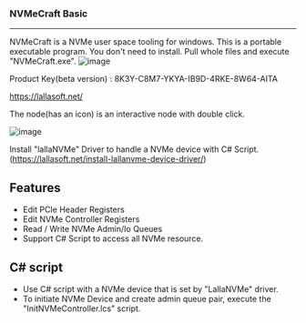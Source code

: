 <!-- ### Hi there 👋 -->

### NVMeCraft Basic
---------------------------------------------------------------------------------------------------------------------

NVMeCraft is a NVMe user space tooling for windows.
This is a portable executable program. You don't need to install. Pull whole files and execute "NVMeCraft.exe".
![image](https://user-images.githubusercontent.com/93704493/144341265-01c95bbd-8725-46bd-94ec-f26c5a805f34.png)

Product Key(beta version) : 8K3Y-C8M7-YKYA-IB9D-4RKE-8W64-AITA

https://lallasoft.net/

The node(has an icon) is an interactive node with double click.

![image](https://user-images.githubusercontent.com/93704493/146301866-91ce6392-2fe4-4674-8a4e-8d3cffb85408.png)

Install "lallaNVMe" Driver to handle a NVMe device with C# Script.
(https://lallasoft.net/install-lallanvme-device-driver/)


## Features
 - Edit PCIe Header Registers
 - Edit NVMe Controller Registers
 - Read / Write NVMe Admin/Io Queues
 - Support C# Script to access all NVMe resource.


## C# script
 - Use C# script with a NVMe device that is set by "LallaNVMe" driver.
 - To initiate NVMe Device and create admin queue pair, execute the "InitNVMeController.lcs" script.

<!--
**nvmecraft/NVMeCraft** is a ✨ _special_ ✨ repository because its `README.md` (this file) appears on your GitHub profile.

Here are some ideas to get you started:

- 🔭 I’m currently working on ...
- 🌱 I’m currently learning ...
- 👯 I’m looking to collaborate on ...
- 🤔 I’m looking for help with ...
- 💬 Ask me about ...
- 📫 How to reach me: ...
- 😄 Pronouns: ...
- ⚡ Fun fact: ...
-->
